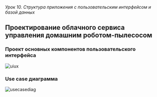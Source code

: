 *Урок 10. Структура приложения с пользовательским интерфейсом и базой данных*

## Проектирование облачного сервиса управления домашним роботом-пылесосом

### Проект основных компонентов пользовательского интерфейса

![uiux](https://github.com/user-attachments/assets/3b518228-da74-43a2-9fa4-d69b422fe18a)

### Use case диаграмма

![usecasediag](https://github.com/user-attachments/assets/2c2116f2-4267-4c69-a2d3-be9f0220bc13)


